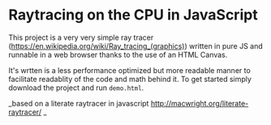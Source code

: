 # Raytracing on the CPU in JavaScript
This project is a very very simple ray tracer (https://en.wikipedia.org/wiki/Ray_tracing_(graphics)) written in pure JS and runnable in a web browser thanks to the use of an HTML Canvas.

It's wrtten is a less performance optimized but more readable manner to facilitate readablity of the code and math behind it. To get started simply download the project and run `demo.html`.

_based on a literate raytracer in javascript http://macwright.org/literate-raytracer/ _
